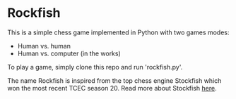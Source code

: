 # Rockfish
This is a simple chess game implemented in Python with two games modes:
* Human vs. human
* Human vs. computer (in the works)

To play a game, simply clone this repo and run 'rockfish.py'.

The name Rockfish is inspired from the top chess engine Stockfish which won the most recent TCEC season 20. Read more about Stockfish [here](https://stockfishchess.org/ "Stockfish home").
